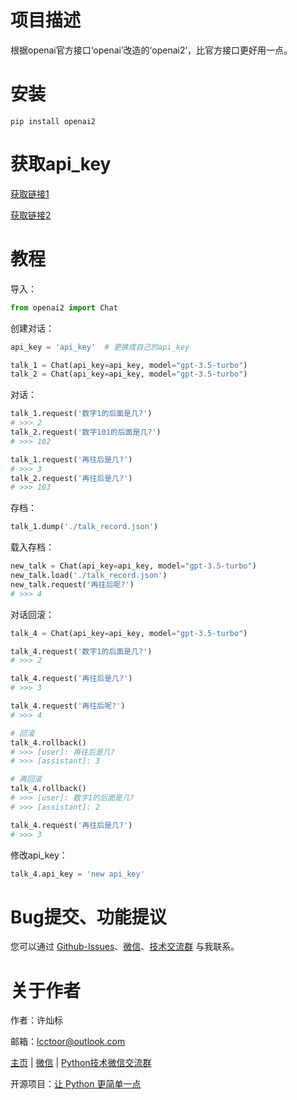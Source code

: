 # 项目描述

根据openai官方接口‘openai’改造的‘openai2’，比官方接口更好用一点。

# 安装

```
pip install openai2
```

# 获取api_key

[获取链接1](https://platform.openai.com/account/api-keys)

[获取链接2](https://www.baidu.com/s?wd=%E8%8E%B7%E5%8F%96%20openai%20api_key)

# 教程

导入：

```python
from openai2 import Chat
```

创建对话：

```python
api_key = 'api_key'  # 更换成自己的api_key

talk_1 = Chat(api_key=api_key, model="gpt-3.5-turbo")
talk_2 = Chat(api_key=api_key, model="gpt-3.5-turbo")
```

对话：

```python
talk_1.request('数字1的后面是几?')
# >>> 2
talk_2.request('数字101的后面是几?')
# >>> 102

talk_1.request('再往后是几?')
# >>> 3
talk_2.request('再往后是几?')
# >>> 103
```

存档：

```python
talk_1.dump('./talk_record.json')
```

载入存档：

```python
new_talk = Chat(api_key=api_key, model="gpt-3.5-turbo")
new_talk.load('./talk_record.json')
new_talk.request('再往后呢?')
# >>> 4
```

对话回滚：

```python
talk_4 = Chat(api_key=api_key, model="gpt-3.5-turbo")

talk_4.request('数字1的后面是几?')
# >>> 2

talk_4.request('再往后是几?')
# >>> 3

talk_4.request('再往后呢?')
# >>> 4

# 回滚
talk_4.rollback()
# >>> [user]: 再往后是几?
# >>> [assistant]: 3

# 再回滚
talk_4.rollback()
# >>> [user]: 数字1的后面是几?
# >>> [assistant]: 2

talk_4.request('再往后是几?')
# >>> 3
```

修改api_key：

```python
talk_4.api_key = 'new api_key'
```

# Bug提交、功能提议

您可以通过 [Github-Issues](https://github.com/lcctoor/lccpy/issues)、[微信](https://raw.githubusercontent.com/lcctoor/me/main/author/WeChatQR.jpg)、[技术交流群](https://raw.githubusercontent.com/lcctoor/me/main/ExchangeGroup/PythonTecQR.jpg) 与我联系。

# 关于作者

作者：许灿标

邮箱：lcctoor@outlook.com

[主页](https://github.com/lcctoor/me/blob/main/home.md) | [微信](https://raw.githubusercontent.com/lcctoor/me/main/author/WeChatQR.jpg) | [Python技术微信交流群](https://raw.githubusercontent.com/lcctoor/me/main/ExchangeGroup/PythonTecQR.jpg)

开源项目：[让 Python 更简单一点](https://github.com/lcctoor/lccpy#readme)